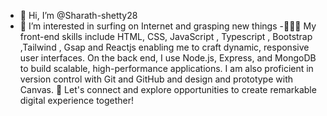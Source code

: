 - 👋 Hi, I’m @Sharath-shetty28
- 👀 I’m interested in  surfing on  Internet and grasping new things
-🧑🏻‍💻 My front-end skills include HTML, CSS, JavaScript , Typescript , Bootstrap ,Tailwind , Gsap and Reactjs enabling me to craft dynamic, responsive user interfaces. On the back end, I use Node.js, Express, and MongoDB to build scalable, high-performance applications. I am also proficient in version control with Git and GitHub and design and prototype with Canvas.
🤝 Let's connect and explore opportunities to create remarkable digital experience together!


<!---
Sharath-shetty28/Sharath-shetty28 is a ✨ special ✨ repository because its `README.md` (this file) appears on your GitHub profile.
You can click the Preview link to take a look at your changes.
--->
